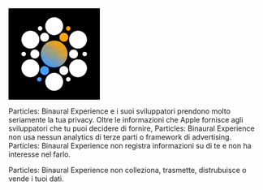 <img align="center" width="180" height="180" src="AppIcon.png">

Particles: Binaural Experience e i suoi sviluppatori prendono molto seriamente la tua privacy. Oltre le informazioni che Apple fornisce agli sviluppatori che tu puoi decidere di fornire, Particles: Binaural Experience non usa nessun analytics di terze parti o framework di advertising. Particles: Binaural Experience non registra informazioni su di te e non ha interesse nel farlo.

Particles: Binaural Experience non colleziona, trasmette, distrubuisce o vende i tuoi dati.
